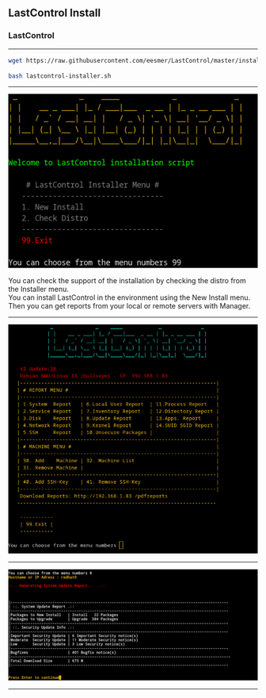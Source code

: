 ## LastControl Install
### LastControl

---

```bash
wget https://raw.githubusercontent.com/eesmer/LastControl/master/installer/server/lastcontrol-installer.sh
```
```bash
bash lastcontrol-installer.sh
```
---

![alt text](doc/images/LastControl-install-menu.png "LastControl Installer Menu")

You can check the support of the installation by checking the distro from the Installer menu.<br>
You can install LastControl in the environment using the New Install menu. Then you can get reports from your local or remote servers with Manager.<br>

---

![alt text](doc/images/LastControl_MainMenu.png "LastControl Reports TUI Screen")

---

![alt text](doc/images/tui_report-2.png "LastControl Reports TUI Screen")

---
